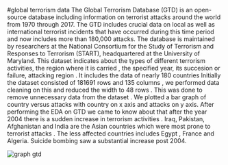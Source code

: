 #global terrorism data
The Global Terrorism Database (GTD) is an open-source database including information on terrorist attacks around the world from 1970 through 2017. The GTD includes crucial data on local  as well as international terrorist incidents that have occurred during this time period and now includes more than 180,000 attacks. The database is maintained by researchers at the National Consortium for the Study of Terrorism and Responses to Terrorism (START), headquartered at the University of Maryland.
This dataset indicates about the types of  different terrorism activities, the region where it is carried , the specified year,
its succesion or failure, attacking region .
It includes the data of nearly 180 countries 
Initially the dataset consisted of 181691 rows and 135 columns , we performed data cleaning on this and reduced the width to 48 rows . This was done to remove unnecessary data from the dataset .
We plotted a bar graph of country versus attacks with country on x axis and attacks on y axis.
After performing the EDA on GTD we came to know about that after the year 2004 there is a sudden increase in terrorism activities . Iraq, Pakistan, Afghanistan and India are the  Asian countries which were most prone to terrorist attacks .
The less affected countries includes Egypt , France and Algeria.
Suicide bombing saw a substantial increase post 2004.

![graph gtd](https://github.com/Wasique00/prodigy_task_02/assets/143739626/fe12e9ae-ea7a-4082-8d97-5f6e76900d90)


